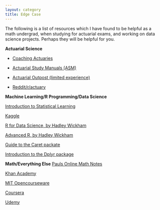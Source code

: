 ```yaml
---
layout: category
title: Edge Case
---
```


The following is a list of resources which I have found to be helpful as a math undergrad, when studying for actuarial exams, and working on data science projects.  Perhaps they will be helpful for you.

**Actuarial Science**

* [Coaching Actuaries](http://coachingactuaries.com/)

* [Actuarial Study Manuals (ASM)](http://www.studymanuals.com/)

* [Actuarial Outpost (limited experience)](actuarialoutpost.com)

* [Reddit/r/actuary](reddit.com/r/actuary)

**Machine Learning/R Programming/Data Science**

[Introduction to Statistical Learning](http://www-bcf.usc.edu/~gareth/ISL/)

[Kaggle](https://www.kaggle.com/)

[R for Data Science, by Hadley Wickham](http://r4ds.had.co.nz/)

[Advanced R, by Hadley Wickham](http://adv-r.had.co.nz/)

[Guide to the Caret packate](http://topepo.github.io/caret/index.html)

[Introduction to the Dplyr package](https://cran.r-project.org/web/packages/dplyr/vignettes/dplyr.html)

**Math/Everything Else**
[Pauls Online Math Notes](http://tutorial.math.lamar.edu/)

[Khan Academy](https://www.khanacademy.org/)

[MIT Opencourseware](https://ocw.mit.edu/index.htm)

[Coursera](https://www.coursera.org/)

[Udemy](https://www.udemy.com/)

